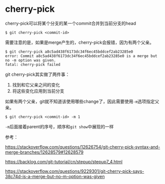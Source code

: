 # cherry-pick

cherry-pick可以将某个分支的某一个commit合并到当前分支的head

```shell
$ git cherry-pick <commit-id>
```

需要注意的是，如果<commit-id>是merge产生的，cherry-pick会报错，因为<commit-id>有两个父亲。

```shell
$ git cherry-pick a8c5ad438f6173dc34f6ec45bddcef2ab23285e0
error: Commit a8c5ad438f6173dc34f6ec45bddcef2ab23285e0 is a merge but no -m option was given.
fatal: cherry-pick failed
```

git cherry-pick其实做了两件事：

1. 找到<commit-id>和它父亲之间的变化
2. 将这些变化应用到当前分支

如果有两个父亲，git就不知道该使用哪些change了，因此需要使用`-m`选项指定父亲。

```shell
$ git cherry-pick <commit-id> -m 1
```

`-m`后面接着parent的序号，顺序和`git show`中展现的一样



参考：

https://stackoverflow.com/questions/12626754/git-cherry-pick-syntax-and-merge-branches/12628579#12628579

https://backlog.com/git-tutorial/cn/stepup/stepup7_4.html

https://stackoverflow.com/questions/9229301/git-cherry-pick-says-38c74d-is-a-merge-but-no-m-option-was-given